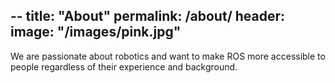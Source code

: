 --
title: "About"
permalink: /about/
header:
  image: "/images/pink.jpg"
--

We are passionate about robotics and want to make ROS more accessible to people regardless of their experience and background.
